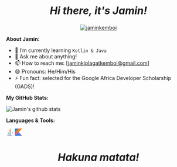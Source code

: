 <h1 align="center"><em>Hi there, it's Jamin!</em></h1> 

<p align="center">
<a href=https://linkedin.com/in/jamin-kemboi-b3256a1b6 target="blank"><img align="center" src=https://cdn.jsdelivr.net/npm/simple-icons@3.0.1/icons/linkedin.svg alt="jaminkemboi" height="20" width="20" /></a>
</p>

**About Jamin:**
<p align="center">
  
- 🌱 I’m currently learning <code>Kotlin & Java</code>
- 💬 Ask me about anything!
- 📫 How to reach me: [jaminkiplagatkemboi@gmail.com]
- 😄 Pronouns: He/Him/His
- ⚡ Fun fact: selected for the Google Africa Developer Scholarship (GADS)!

**My GitHub Stats:**

![Jamin's github stats](https://github-readme-stats.vercel.app/api?username=jaminkemboi&show_icons=true&theme=radical)
  
**Languages & Tools:**

<code><img height="20" src="https://raw.githubusercontent.com/github/explore/80688e429a7d4ef2fca1e82350fe8e3517d3494d/topics/java/java.png"></code>
<code><img height="20" src="https://raw.githubusercontent.com/github/explore/80688e429a7d4ef2fca1e82350fe8e3517d3494d/topics/kotlin/kotlin.png"></code>
          
</p>

<h1 align="center"><em>Hakuna matata!</em></h1>
